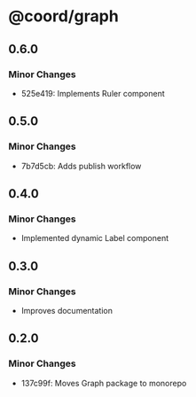 # @coord/graph

## 0.6.0

### Minor Changes

- 525e419: Implements Ruler component

## 0.5.0

### Minor Changes

- 7b7d5cb: Adds publish workflow

## 0.4.0

### Minor Changes

- Implemented dynamic Label component

## 0.3.0

### Minor Changes

- Improves documentation

## 0.2.0

### Minor Changes

- 137c99f: Moves Graph package to monorepo
